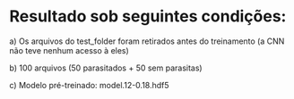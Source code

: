 # Resultado sob seguintes condições:

a) Os arquivos do test_folder foram retirados antes do treinamento (a CNN não teve nenhum acesso à eles)

b) 100 arquivos (50 parasitados + 50 sem parasitas)

c) Modelo pré-treinado: model.12-0.18.hdf5
